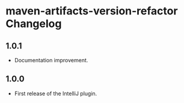 <!-- Keep a Changelog guide -> https://keepachangelog.com -->

# maven-artifacts-version-refactor Changelog

## 1.0.1
- Documentation improvement.

## 1.0.0
- First release of the IntelliJ plugin.